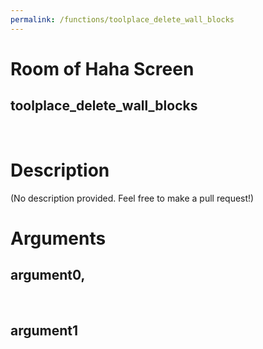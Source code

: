 ```yaml
---
permalink: /functions/toolplace_delete_wall_blocks
---
```

# Room of Haha Screen  
## toolplace_delete_wall_blocks  
&nbsp;  
# Description  
(No description provided. Feel free to make a pull request!) 
&nbsp;  
# Arguments
## argument0, 

&nbsp;  
## argument1

&nbsp;  



